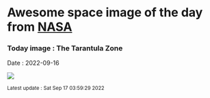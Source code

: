 
# Awesome space image of the day from [NASA](https://api.nasa.gov/)

### Today image : The Tarantula Zone

Date : 2022-09-16


![](https://apod.nasa.gov/apod/image/2209/Tarantula-HST-ESO-Webb-SS1024.jpg)

<small>Latest update : Sat Sep 17 03:59:29 2022</small>



